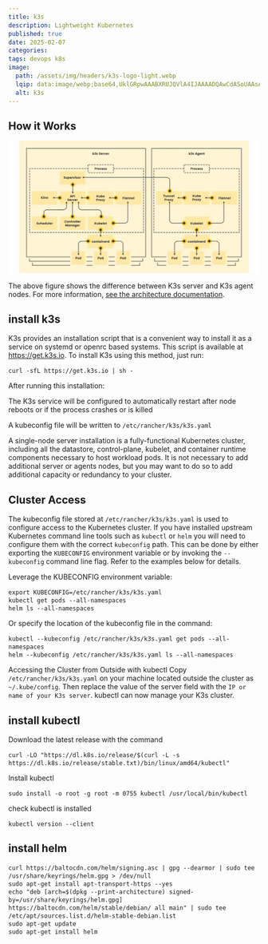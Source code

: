 ```yaml
---
title: k3s
description: Lightweight Kubernetes
published: true
date: 2025-02-07
categories: 
tags: devops k8s  
image:
  path: /assets/img/headers/k3s-logo-light.webp
  lqip: data:image/webp;base64,UklGRpwAAABXRUJQVlA4IJAAAADQAwCdASoUAAsAPpE4l0eloyIhMAgAsBIJbACdACHwzxw7XG3g4IAA/vmuipDy5z78U2nQKYMbHIw48sW9tzPyM+o7Oe95/29e5puC+8vv8G1tlCmPny4X/hpqr/o/3fj+8u8Wvptt/GKtTcXMuPtLjObxp85GTp9EurOpu3zcd/9VrnX8nuOvb+impt8AAAA=
  alt: k3s
---
```


## How it Works

![k3s architecture](assets/img/posts/k3s-architecture.webp)

The above figure shows the difference between K3s server and K3s agent nodes. For more information, [see the architecture documentation](https://docs.k3s.io/architecture).
## install k3s

K3s provides an installation script that is a convenient way to install it as a service on systemd or openrc based systems. This script is available at https://get.k3s.io. To install K3s using this method, just run:
```shell
curl -sfL https://get.k3s.io | sh -
```

After running this installation:

The K3s service will be configured to automatically restart after node reboots or if the process crashes or is killed

A kubeconfig file will be written to `/etc/rancher/k3s/k3s.yaml`

A single-node server installation is a fully-functional Kubernetes cluster, including all the datastore, control-plane, kubelet, and container runtime components necessary to host workload pods. It is not necessary to add additional server or agents nodes, but you may want to do so to add additional capacity or redundancy to your cluster.


## Cluster Access
The kubeconfig file stored at `/etc/rancher/k3s/k3s.yaml` is used to configure access to the Kubernetes cluster. If you have installed upstream Kubernetes command line tools such as `kubectl` or `helm` you will need to configure them with the correct `kubeconfig` path. This can be done by either exporting the `KUBECONFIG` environment variable or by invoking the `--kubeconfig` command line flag. Refer to the examples below for details.

Leverage the KUBECONFIG environment variable:
```shell
export KUBECONFIG=/etc/rancher/k3s/k3s.yaml
kubectl get pods --all-namespaces
helm ls --all-namespaces
```

Or specify the location of the kubeconfig file in the command:
```shell
kubectl --kubeconfig /etc/rancher/k3s/k3s.yaml get pods --all-namespaces
helm --kubeconfig /etc/rancher/k3s/k3s.yaml ls --all-namespaces
```

Accessing the Cluster from Outside with kubectl
Copy `/etc/rancher/k3s/k3s.yaml` on your machine located outside the cluster as `~/.kube/config`. Then replace the value of the server field with the `IP or name of your K3s server`.
kubectl can now manage your K3s cluster.



## install kubectl

Download the latest release with the command  
```shell
curl -LO "https://dl.k8s.io/release/$(curl -L -s https://dl.k8s.io/release/stable.txt)/bin/linux/amd64/kubectl"
```
Install kubectl
```shell
sudo install -o root -g root -m 0755 kubectl /usr/local/bin/kubectl
```

check kubectl is installed
```shell
kubectl version --client
```

## install helm
```shell
curl https://baltocdn.com/helm/signing.asc | gpg --dearmor | sudo tee /usr/share/keyrings/helm.gpg > /dev/null
sudo apt-get install apt-transport-https --yes
echo "deb [arch=$(dpkg --print-architecture) signed-by=/usr/share/keyrings/helm.gpg] https://baltocdn.com/helm/stable/debian/ all main" | sudo tee /etc/apt/sources.list.d/helm-stable-debian.list
sudo apt-get update
sudo apt-get install helm
```